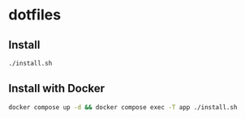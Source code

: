 # dotfiles

## Install

```bash
./install.sh
```

## Install with Docker

```bash
docker compose up -d && docker compose exec -T app ./install.sh
```
